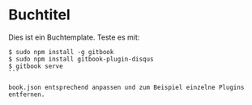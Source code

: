 Buchtitel
=======

Dies ist ein Buchtemplate. Teste es mit:

````
$ sudo npm install -g gitbook
$ sudo npm install gitbook-plugin-disqus
$ gitbook serve
```

book.json entsprechend anpassen und zum Beispiel einzelne Plugins entfernen.